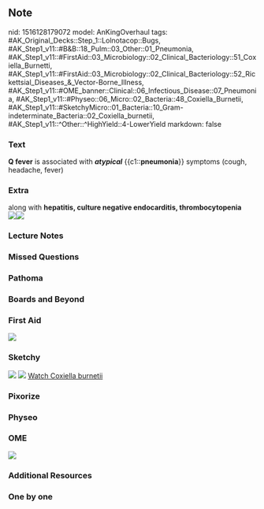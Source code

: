 ## Note
nid: 1516128179072
model: AnKingOverhaul
tags: #AK_Original_Decks::Step_1::Lolnotacop::Bugs, #AK_Step1_v11::#B&B::18_Pulm::03_Other::01_Pneumonia, #AK_Step1_v11::#FirstAid::03_Microbiology::02_Clinical_Bacteriology::51_Coxiella_Burnetti, #AK_Step1_v11::#FirstAid::03_Microbiology::02_Clinical_Bacteriology::52_Rickettsial_Diseases_&_Vector-Borne_Illness, #AK_Step1_v11::#OME_banner::Clinical::06_Infectious_Disease::07_Pneumonia, #AK_Step1_v11::#Physeo::06_Micro::02_Bacteria::48_Coxiella_Burnetii, #AK_Step1_v11::#SketchyMicro::01_Bacteria::10_Gram-indeterminate_Bacteria::02_Coxiella_burnetii, #AK_Step1_v11::^Other::^HighYield::4-LowerYield
markdown: false

### Text
<b>Q fever</b> is associated with <i><b>atypical</b></i>
{{c1::<b>pneumonia</b>}} symptoms (cough, headache, fever)

### Extra
<div>
  along with <b>hepatitis, culture negative endocarditis,
  thrombocytopenia</b>
</div><img src="paste-2083059138959.jpg"><img src=
"paste-2100239008141.jpg">

### Lecture Notes


### Missed Questions


### Pathoma


### Boards and Beyond


### First Aid
<img src="tmpgw7fjrab.png">

### Sketchy
<img src="paste-192753837277187.jpg"> <img src=
"paste-44adc1b34ec4ccf4adea8afbf7a6b1b1025c042c.png"> <a href=
"https://dashboard.sketchy.com/study/medical/courses/medical-microbiology/units/medical-microbiology-bacteria/videos/medical-microbiology-bacteria-gram-indeterminate-bacteria-coxiella-burnetii?utm_source=anki&utm_medium=partnership&utm_campaign=february_update&utm_content=medical">
Watch Coxiella burnetii</a>

### Pixorize


### Physeo


### OME
<div class="ome-widget">
  <a href=
  "https://onlinemeded.org/spa/infectious-disease/pneumonia/acquire?ref=anki">
  <img src="_OME_AnkiFlashcards_Lesson_1.png"></a>
</div>

### Additional Resources


### One by one

